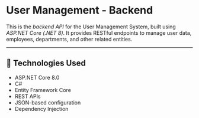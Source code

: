 # User Management - Backend

This is the *backend API* for the User Management System, built using *ASP.NET Core (.NET 8)*. It provides RESTful endpoints to manage user data, employees, departments, and other related entities.

---

## 🔧 Technologies Used

- ASP.NET Core 8.0
- C#
- Entity Framework Core
- REST APIs
- JSON-based configuration
- Dependency Injection

